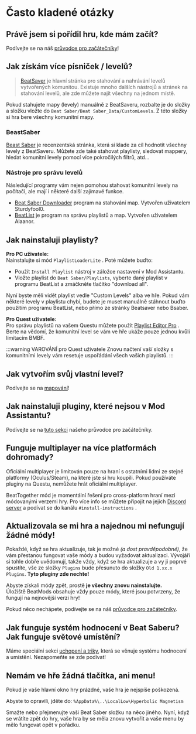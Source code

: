 # Často kladené otázky
## Právě jsem si pořídil hru, kde mám začít?
Podívejte se na náš [průvodce pro začátečníky](/beginners-guide.md)!

## Jak získám více písniček / levelů?
> [BeatSaver](https://beatsaver.com) je hlavní stránka pro stahování a nahrávání levelů vytvořených komunitou. Existuje mnoho dalších nástrojů a stránek na stahování levelů, ale zde můžete najít všechny na jednom místě.

Pokud stahujete mapy (levely) manuálně z BeatSaveru, rozbalte je do složky a složku vložte do `Beat Saber/Beat Saber_Data/CustomLevels`. Z této složky si hra bere všechny komunitní mapy.

### BeastSaber
[Beast Saber](https://www.bsaber.com) je recenzentská stránka, která si klade za cíl hodnotit všechny levely z BeatSaveru. Můžete zde také stahovat playlisty, sledovat mappery, hledat komunitní levely pomocí více pokročilých filtrů, atd...

### Nástroje pro správu levelů
Následující programy vám nejen pomohou stahovat komunitní levely na počítači, ale mají i některé další zajímavé funkce.
* [Beat Saber Downloader](https://drive.google.com/file/d/1QWedF77hWYbqcigIWa2UcpXlhqGTjwR1/view) program na stahování map. Vytvořen uživatelem Sturdyfool0.
* [BeatList](https://github.com/Alaanor/beatlist) je program na správu playlistů a map. Vytvořen uživatelem Alaanor.

## Jak nainstaluji playlisty?
**Pro PC uživatele:**  
Nainstalujte si mód `PlaylistLoaderLite` . Poté můžete buďto:
* Použít `Install Playlist` nástroj v záložce nastavení v Mod Assistantu.
* Vložte playlist do `Beat Saber/Playlists`, vyberte daný playlist v programu BeatList a zmáčkněte tlačítko "download all".

Nyní byste měli vidět playlist vedle "Custom Levels" alba ve hře. Pokud vám některé levely v playlistu chybí, budete je muset manuálně stáhnout buďto použitím programu BeatList, nebo přímo ze stránky Beatsaver nebo Bsaber.

**Pro Quest uživatele:**  
Pro správu playlistů na vašem Questu můžete použít [Playlist Editor Pro](https://beatsaberquest.com/bmbf/my-tools/playlist-editor-pro/) . Berte na vědomí, že komunitní level se vám ve hře ukáže pouze jednou kvůli limitacím BMBF.

:::warning VAROVÁNÍ pro Quest uživatele Znovu načtení vaší složky s komunitními levely vám resetuje uspořádání všech vašich playlistů. :::

## Jak vytvořím svůj vlastní level?
Podívejte se na [mapování](/mapping/)!

## Jak nainstaluji pluginy, které nejsou v Mod Assistantu?
Podívejte se na [tuto sekci](/pc-modding.md#manual-installation) našeho průvodce pro začátečníky.

## Funguje multiplayer na více platformách dohromady?
Oficiální multiplayer je limitován pouze na hraní s ostatními lidmi ze stejné platformy (Oculus/Steam), na které jste si hru koupili. Pokud používáte pluginy na Questu, nemůžete hrát oficiální multiplayer.

BeatTogether mód je momentální řešení pro cross-platform hraní mezi módovanými verzemi hry. Pro více info se můžete připojit na jejich [Discord server](https://discord.com/invite/gezGrFG4tz) a podívat se do kanálu `#install-instructions` .

## Aktualizovala se mi hra a najednou mi nefungují žádné módy!
Pokaždé, když se hra aktualizuje, tak je možné *(a dost pravděpodobné)*, že vám přestanou fungovat vaše módy a budou vyžadovat aktualizaci. Vývojáři si tohle dobře uvědomují, takže vždy, když se hra aktualizuje a vy ji poprvé spustíte, vše ze složky `Plugins` bude přesunuto do složky `Old 1.xx.x Plugins`. **Tyto pluginy zde nechte!**

Abyste získali módy zpět, prostě **je všechny znovu nainstalujte.**  
Úložiště BeatMods obsahuje vždy pouze módy, které jsou potvrzeny, že fungují na nejnovější verzi hry!

Pokud něco nechápete, podívejte se na náš [průvodce pro začátečníky](/beginners-guide.md).

## Jak funguje systém hodnocení v Beat Saberu? Jak funguje světové umístění?
Máme speciální sekci [uchopení a triky](/grips-and-tricks.md), která se věnuje systému hodnocení a umístění. Nezapomeňte se zde podívat!

## Nemám ve hře žádná tlačítka, ani menu!
Pokud je vaše hlavní okno hry prázdné, vaše hra je nejspíše poškozená.

Abyste to opravili, jděte do: `%AppData%\..\LocalLow\Hyperbolic Magnetism`

Smažte nebo přejmenujte vaši Beat Saber složku na něco jiného. Nyní, když se vrátíte zpět do hry, vaše hra by se měla znovu vytvořit a vaše menu by mělo fungovat opět v pořádku.

